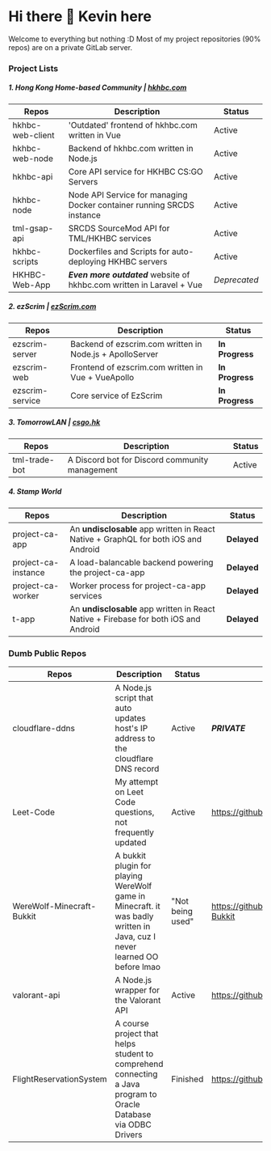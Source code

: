 # Hi there 👋 Kevin here
Welcome to everything but nothing :D
Most of my project repositories (90% repos) are on a private GitLab server.

### Project Lists
##### 1. Hong Kong Home-based Community | [hkhbc.com](https://hkhbc.com)

Repos | Description | Status
------|---------|------
hkhbc-web-client | 'Outdated' frontend of hkhbc.com written in Vue | Active
hkhbc-web-node | Backend of hkhbc.com written in Node.js | Active
hkhbc-api | Core API service for HKHBC CS:GO Servers | Active
hkhbc-node | Node API Service for managing Docker container running SRCDS instance | Active
tml-gsap-api | SRCDS SourceMod API for TML/HKHBC services | Active
hkhbc-scripts | Dockerfiles and Scripts for auto-deploying HKHBC servers | Active
HKHBC-Web-App | ***Even more outdated*** website of hkhbc.com written in Laravel + Vue | *Deprecated*

##### 2. ezScrim | [ezScrim.com](https://ezscrim.com)
Repos | Description | Status
------|---------|------
ezscrim-server | Backend of ezscrim.com written in Node.js + ApolloServer | **In Progress**
ezscrim-web | Frontend of ezscrim.com written in Vue + VueApollo | **In Progress**
ezscrim-service | Core service of EzScrim | **In Progress**

##### 3. TomorrowLAN | [csgo.hk](https://csgo.hk)
Repos | Description | Status
------|---------|------
tml-trade-bot | A Discord bot for Discord community management | Active

##### 4. Stamp World
Repos | Description | Status
------|---------|------
project-ca-app | An **undisclosable** app written in React Native + GraphQL for both iOS and Android | **Delayed**
project-ca-instance | A load-balancable backend powering the project-ca-app | **Delayed**
project-ca-worker | Worker process for project-ca-app services | **Delayed**
t-app | An **undisclosable** app written in React Native + Firebase for both iOS and Android | **Delayed**


### Dumb Public Repos
Repos | Description | Status | URL
------|---------|------|-----
cloudflare-ddns | A Node.js script that auto updates host's IP address to the cloudflare DNS record | Active | ***PRIVATE***
Leet-Code | My attempt on Leet Code questions, not frequently updated | Active | https://github.com/SoLoHK525/Leet-Code
WereWolf-Minecraft-Bukkit | A bukkit plugin for playing WereWolf game in Minecraft. it was badly written in Java, cuz I never learned OO before lmao | "Not being used" | https://github.com/SoLoHK525/WereWolf-Minecraft-Bukkit
valorant-api | A Node.js wrapper for the Valorant API | Active | https://github.com/SoLoHK525/valorant-api
FlightReservationSystem | A course project that helps student to comprehend connecting a Java program to Oracle Database via ODBC Drivers | Finished | https://github.com/SoLoHK525/FlightReservationSystem 
<!--
**SoLoHK525/SoLoHK525** is a ✨ _special_ ✨ repository because its `README.md` (this file) appears on your GitHub profile.

Here are some ideas to get you started:

- 🔭 I’m currently working on ...
- 🌱 I’m currently learning ...
- 👯 I’m looking to collaborate on ...
- 🤔 I’m looking for help with ...
- 💬 Ask me about ...
- 📫 How to reach me: ...
- 😄 Pronouns: ...
- ⚡ Fun fact: ...
-->
